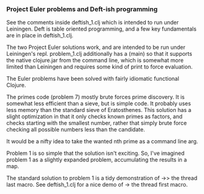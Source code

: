 ### Project Euler problems and Deft-ish programming

See the comments inside deftish_1.clj which is intended to run under Leiningen. Deft is table oriented
programming, and a few key fundamentals are in place in deftish_1.clj.

The two Project Euler solutions work, and are intended to be run under Leiningen's repl. problem_1.clj
additionally has a (main) so that it supports the native clojure.jar from the command line, which is somewhat
more limited than Leiningen and requires some kind of print to force evaluation.

The Euler problems have been solved with fairly idiomatic functional Clojure.

The primes code (problem 7) mostly brute forces prime discovery. It is somewhat less efficient than a sieve,
but is simple code. It probably uses less memory than the standard sieve of Eratosthenes. This solution has a
slight optimization in that it only checks known primes as factors, and checks starting with the smallest
number, rather that simply brute force checking all possible numbers less than the candidate.

It would be a nifty idea to take the wanted nth prime as a command line arg.

Problem 1 is so simple that the solution isn't exciting.  So, I've imagined problem
1 as a slightly expanded problem, accumulating the results in a map.

The standard solution to problem 1 is a tidy demonstration of ->> the thread last macro. See deftish_1.clj for
a nice demo of -> the thread first macro.






